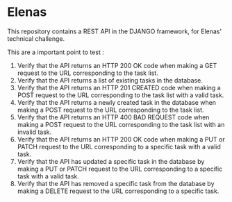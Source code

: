 # Elenas
This repository contains a REST API in the DJANGO framework, for Elenas' technical challenge.

This are a important point to test :

1. Verify that the API returns an HTTP 200 OK code when making a GET request to the URL corresponding to the task list.
2. Verify that the API returns a list of existing tasks in the database.
3. Verify that the API returns an HTTP 201 CREATED code when making a POST request to the URL corresponding to the task list with a valid task.
4. Verify that the API returns a newly created task in the database when making a POST request to the URL corresponding to the task list.
5. Verify that the API returns an HTTP 400 BAD REQUEST code when making a POST request to the URL corresponding to the task list with an invalid task.
6. Verify that the API returns an HTTP 200 OK code when making a PUT or PATCH request to the URL corresponding to a specific task with a valid task.
7. Verify that the API has updated a specific task in the database by making a PUT or PATCH request to the URL corresponding to a specific task with a valid task.
8. Verify that the API has removed a specific task from the database by making a DELETE request to the URL corresponding to a specific task.

